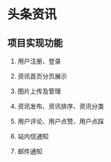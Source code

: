 # 头条资讯

## 项目实现功能

1. 用户注册、登录

2. 资讯首页分页展示

3. 图片上传及管理

4. 资讯发布、资讯排序、资讯分类

5. 用户评论、用户点赞、用户点踩

6. 站内信通知

7. 邮件通知


